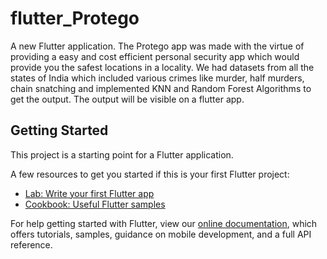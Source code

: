 # flutter_Protego

A new Flutter application.
The Protego app was made with the virtue of providing a easy and cost efficient personal security app which would provide you the safest locations in a locality. We had datasets from all the states of India which included various crimes like murder, half murders, chain snatching and implemented KNN and Random Forest Algorithms to get the output. The output will be visible on a flutter app.

## Getting Started

This project is a starting point for a Flutter application.

A few resources to get you started if this is your first Flutter project:

- [Lab: Write your first Flutter app](https://flutter.dev/docs/get-started/codelab)
- [Cookbook: Useful Flutter samples](https://flutter.dev/docs/cookbook)

For help getting started with Flutter, view our
[online documentation](https://flutter.dev/docs), which offers tutorials,
samples, guidance on mobile development, and a full API reference.
